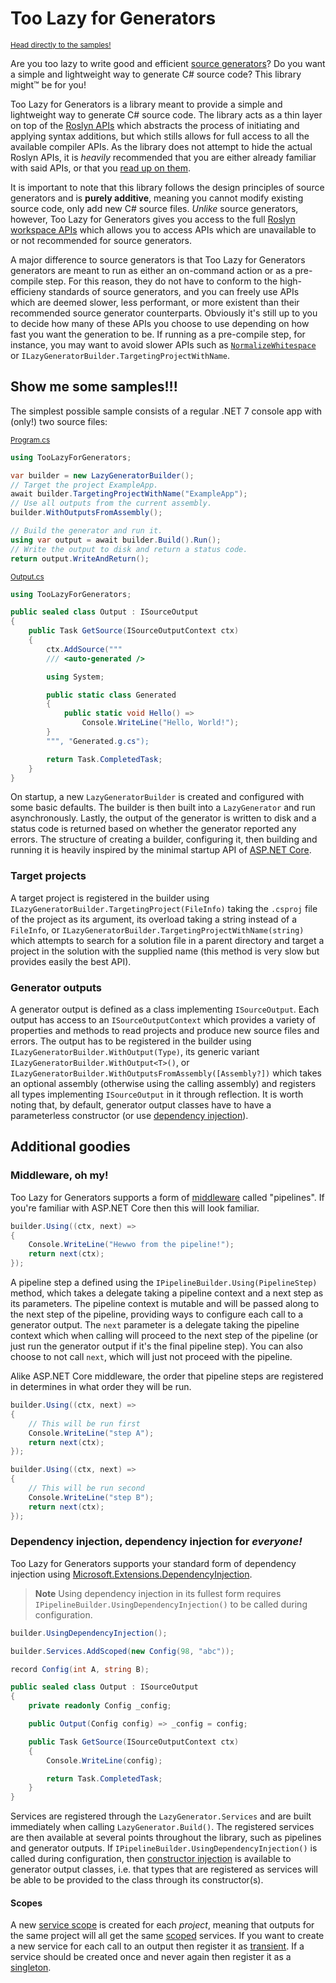 # Too Lazy for Generators

<sup>[Head directly to the samples!](#show-me-some-samples)</sup>

Are you too lazy to write good and efficient [source generators](https://learn.microsoft.com/en-us/dotnet/csharp/roslyn-sdk/source-generators-overview)? Do you want a simple and lightweight way to generate C# source code? This library might™ be for you!

Too Lazy for Generators is a library meant to provide a simple and lightweight way to generate C# source code. The library acts as a thin layer on top of the [Roslyn APIs](https://learn.microsoft.com/en-us/dotnet/csharp/roslyn-sdk) which abstracts the process of initiating and applying syntax additions, but which stills allows for full access to all the available compiler APIs. As the library does not attempt to hide the actual Roslyn APIs, it is *heavily* recommended that you are either already familiar with said APIs, or that you [read up on them](https://learn.microsoft.com/en-us/dotnet/csharp/roslyn-sdk/compiler-api-model).

It is important to note that this library follows the design principles of source generators and is **purely additive**, meaning you cannot modify existing source code, only add new C# source files. *Unlike* source generators, however, Too Lazy for Generators gives you access to the full [Roslyn workspace APIs](https://learn.microsoft.com/en-us/dotnet/csharp/roslyn-sdk/work-with-workspace) which allows you to access APIs which are unavailable to or not recommended for source generators.

A major difference to source generators is that Too Lazy for Generators generators are meant to run as either an on-command action or as a pre-compile step. For this reason, they do not have to conform to the high-efficieny standards of source generators, and you can freely use APIs which are deemed slower, less performant, or more existent than their recommended source generator counterparts. Obviously it's still up to you to decide how many of these APIs you choose to use depending on how fast you want the generation to be. If running as a pre-compile step, for instance, you may want to avoid slower APIs such as [`NormalizeWhitespace`](https://learn.microsoft.com/en-us/dotnet/api/microsoft.codeanalysis.csharp.syntaxextensions.normalizewhitespace) or `ILazyGeneratorBuilder.TargetingProjectWithName`.

## Show me some samples!!!

The simplest possible sample consists of a regular .NET 7 console app with (only!) two source files:

<sub>[Program.cs](./samples/MinimalGenerator/Program.cs)</sub>
```cs
using TooLazyForGenerators;

var builder = new LazyGeneratorBuilder();
// Target the project ExampleApp.
await builder.TargetingProjectWithName("ExampleApp");
// Use all outputs from the current assembly.
builder.WithOutputsFromAssembly();

// Build the generator and run it.
using var output = await builder.Build().Run();
// Write the output to disk and return a status code.
return output.WriteAndReturn();
```
<sub>[Output.cs](./samples/MinimalGenerator/Output.cs)</sub>
```cs
using TooLazyForGenerators;

public sealed class Output : ISourceOutput
{
    public Task GetSource(ISourceOutputContext ctx)
    {
        ctx.AddSource("""
        /// <auto-generated />

        using System;

        public static class Generated
        {
            public static void Hello() =>
                Console.WriteLine("Hello, World!"); 
        }
        """, "Generated.g.cs");

        return Task.CompletedTask;
    }
}

```

On startup, a new `LazyGeneratorBuilder` is created and configured with some basic defaults. The builder is then built into a `LazyGenerator` and run asynchronously. Lastly, the output of the generator is written to disk and a status code is returned based on whether the generator reported any errors. The structure of creating a builder, configuring it, then building and running it is heavily inspired by the minimal startup API of [ASP.NET Core](https://github.com/dotnet/aspnetcore).

### Target projects

A target project is registered in the builder using `ILazyGeneratorBuilder.TargetingProject(FileInfo)` taking the `.csproj` file of the project as its argument, its overload taking a string instead of a `FileInfo`, or `ILazyGeneratorBuilder.TargetingProjectWithName(string)` which attempts to search for a solution file in a parent directory and target a project in the solution with the supplied name (this method is very slow but provides easily the best API).

### Generator outputs

A generator output is defined as a class implementing `ISourceOutput`. Each output has access to an `ISourceOutputContext` which provides a variety of properties and methods to read projects and produce new source files and errors. The output has to be registered in the builder using `ILazyGeneratorBuilder.WithOutput(Type)`, its generic variant `ILazyGeneratorBuilder.WithOutput<T>()`, or `ILazyGeneratorBuilder.WithOutputsFromAssembly([Assembly?])` which takes an optional assembly (otherwise using the calling assembly) and registers all types implementing `ISourceOutput` in it through reflection. It is worth noting that, by default, generator output classes have to have a parameterless constructor (or use [dependency injection](#dependency-injection-dependency-injection-for-everyone)).

## Additional goodies

### Middleware, oh my!

Too Lazy for Generators supports a form of [middleware](https://learn.microsoft.com/en-us/aspnet/core/fundamentals/middleware) called "pipelines". If you're familiar with ASP.NET Core then this will look familiar.

```cs
builder.Using((ctx, next) =>
{
    Console.WriteLine("Hewwo from the pipeline!");
    return next(ctx);
});
```

A pipeline step a defined using the `IPipelineBuilder.Using(PipelineStep)` method, which takes a delegate taking a pipeline context and a next step as its parameters. The pipeline context is mutable and will be passed along to the next step of the pipeline, providing ways to configure each call to a generator output. The `next` parameter is a delegate taking the pipeline context which when calling will proceed to the next step of the pipeline (or just run the generator output if it's the final pipeline step). You can also choose to not call `next`, which will just not proceed with the pipeline.

Alike ASP.NET Core middleware, the order that pipeline steps are registered in determines in what order they will be run.

```cs
builder.Using((ctx, next) =>
{
    // This will be run first
    Console.WriteLine("step A");
    return next(ctx);
});

builder.Using((ctx, next) =>
{
    // This will be run second
    Console.WriteLine("step B");
    return next(ctx);
});
```

### Dependency injection, dependency injection for *everyone!*

Too Lazy for Generators supports your standard form of dependency injection using [Microsoft.Extensions.DependencyInjection](https://learn.microsoft.com/en-us/dotnet/core/extensions/dependency-injection).

> **Note**
> Using dependency injection in its fullest form requires `IPipelineBuilder.UsingDependencyInjection()` to be called during configuration.

```cs
builder.UsingDependencyInjection();

builder.Services.AddScoped(new Config(98, "abc"));

record Config(int A, string B);
```
```cs
public sealed class Output : ISourceOutput
{
    private readonly Config _config;

    public Output(Config config) => _config = config;

    public Task GetSource(ISourceOutputContext ctx)
    {
        Console.WriteLine(config);

        return Task.CompletedTask;
    }
}
```

Services are registered through the `LazyGenerator.Services` and are built immediately when calling `LazyGenerator.Build()`. The registered services are then available at several points throughout the library, such as pipelines and generator outputs. If `IPipelineBuilder.UsingDependencyInjection()` is called during configuration, then [constructor injection](https://learn.microsoft.com/en-us/dotnet/core/extensions/dependency-injection#constructor-injection-behavior) is available to generator output classes, i.e. that types that are registered as services will be able to be provided to the class through its constructor(s).

#### Scopes

A new [service scope](https://learn.microsoft.com/en-us/dotnet/core/extensions/dependency-injection#service-lifetimes) is created for each *project*, meaning that outputs for the same project will all get the same [scoped](https://learn.microsoft.com/en-us/dotnet/core/extensions/dependency-injection#scoped) services. If you want to create a new service for each call to an output then register it as [transient](https://learn.microsoft.com/en-us/dotnet/core/extensions/dependency-injection#transient). If a service should be created once and never again then register it as a [singleton](https://learn.microsoft.com/en-us/dotnet/core/extensions/dependency-injection#singleton).
